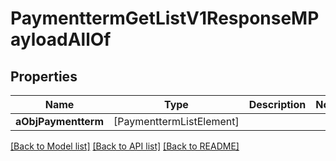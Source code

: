 # PaymenttermGetListV1ResponseMPayloadAllOf

## Properties
Name | Type | Description | Notes
------------ | ------------- | ------------- | -------------
**aObjPaymentterm** | [PaymenttermListElement] |  | 

[[Back to Model list]](../README.md#documentation-for-models) [[Back to API list]](../README.md#documentation-for-api-endpoints) [[Back to README]](../README.md)



